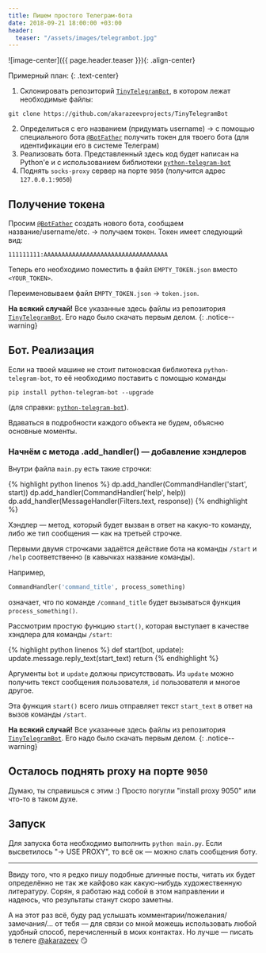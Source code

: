 ```yaml
---
title: Пишем простого Телеграм-бота
date: 2018-09-21 18:00:00 +03:00
header:
  teaser: "/assets/images/telegrambot.jpg"
---
```


![image-center]({{ page.header.teaser }}){: .align-center}

Примерный план:
{: .text-center}

1. Склонировать репозиторий [`TinyTelegramBot`](https://github.com/akarazeevprojects/TinyTelegramBot), в котором лежат необходимые файлы:
```
git clone https://github.com/akarazeevprojects/TinyTelegramBot
```
2. Определиться с его названием (придумать username) -> с помощью специального бота [`@BotFather`](https://t.me/BotFather) получить токен для твоего бота (для идентификации его в системе Телеграм)
3. Реализовать бота. Представленный здесь код будет написан на Python'e и с использованием библиотеки [`python-telegram-bot`](https://github.com/python-telegram-bot/python-telegram-bot)
4. Поднять `socks-proxy` сервер на порте `9050` (получится адрес `127.0.0.1:9050`)

## Получение токена

Просим [`@BotFather`](https://t.me/BotFather) создать нового бота, сообщаем название/username/etc. -> получаем токен. Токен имеет следующий вид:
```
111111111:AAAAAAAAAAAAAAAAAAAAAAAAAAAAAAAAAAA
```

Теперь его необходимо поместить в файл `EMPTY_TOKEN.json` вместо `<YOUR_TOKEN>`.

Переименовываем файл `EMPTY_TOKEN.json` -> `token.json`.

**На всякий случай!** Все указанные здесь файлы из репозитория [`TinyTelegramBot`](https://github.com/akarazeevprojects/TinyTelegramBot). Его надо было скачать первым делом.
{: .notice--warning}

## Бот. Реализация

Если на твоей машине не стоит питоновская библиотека `python-telegram-bot`, то её необходимо поставить с помощью команды
```
pip install python-telegram-bot --upgrade
```
(для справки: [`python-telegram-bot`](https://github.com/python-telegram-bot/python-telegram-bot)).

Вдаваться в подробности каждого объекта не будем, объясню основные моменты.

### Начнём с метода .add_handler() — добавление хэндлеров

Внутри файла `main.py` есть такие строчки:

{% highlight python linenos %}
dp.add_handler(CommandHandler('start', start))
dp.add_handler(CommandHandler('help', help))
dp.add_handler(MessageHandler(Filters.text, response))
{% endhighlight %}

Хэндлер — метод, который будет вызван в ответ на какую-то команду, либо же тип сообщения — как на третьей строчке.

Первыми двумя строчками задаётся действие бота на команды `/start` и `/help` соответственно (в кавычках название команды).

Например,

```python
CommandHandler('command_title', process_something)
```

означает, что по команде `/command_title` будет вызываться функция `process_something()`.

Рассмотрим простую функцию `start()`, которая выступает в качестве хэндлера для команды `/start`:

{% highlight python linenos %}
def start(bot, update):
    update.message.reply_text(start_text)
    return
{% endhighlight %}

Аргументы `bot` и `update` должны присутствовать. Из `update` можно получить текст сообщения пользователя, `id` пользователя и многое другое.

Эта функция `start()` всего лишь отправляет текст `start_text` в ответ на вызов команды `/start`.

**На всякий случай!** Все указанные здесь файлы из репозитория [`TinyTelegramBot`](https://github.com/akarazeevprojects/TinyTelegramBot). Его надо было скачать первым делом.
{: .notice--warning}

## Осталось поднять proxy на порте `9050`

Думаю, ты справишься с этим :) Просто погугли "install proxy 9050" или что-то в таком духе.

## Запуск

Для запуска бота необходимо выполнить `python main.py`. Если высветилось "-> USE PROXY", то всё ок — можно слать сообщения боту.

---

Ввиду того, что я редко пишу подобные длинные посты, читать их будет определённо не так же кайфово как какую-нибудь художественную литературу. Сорян, я работаю над собой в этом направлении и надеюсь, что результаты станут скоро заметны.

А на этот раз всё, буду рад услышать комментарии/пожелания/замечания/... от тебя — для связи со мной можешь использовать любой удобный способ, перечисленный в моих контактах. Но лучше — писать в телеге [@akarazeev](https://t.me/akarazeev) :smirk:
